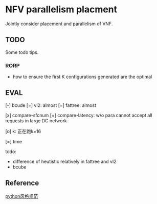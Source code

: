 # NFV parallelism placment

Jointly consider placement and parallelism of VNF.

## TODO

Some todo tips.

### RORP

- how to ensure the first K configurations generated are the optimal

## EVAL

[-] bcude
[=] vl2: almost
[=] fattree: almost

[x] compare-sfcnum
[=] compare-latency: w/o para cannot accept all requests in large DC network

[o] k: 正在跑k=16

[=] time


todo: 
- difference of heutistic relatively in fattree and vl2
- bcube


## Reference

[python风格规范](https://zh-google-styleguide.readthedocs.io/en/latest/google-python-styleguide/python_style_rules/)

